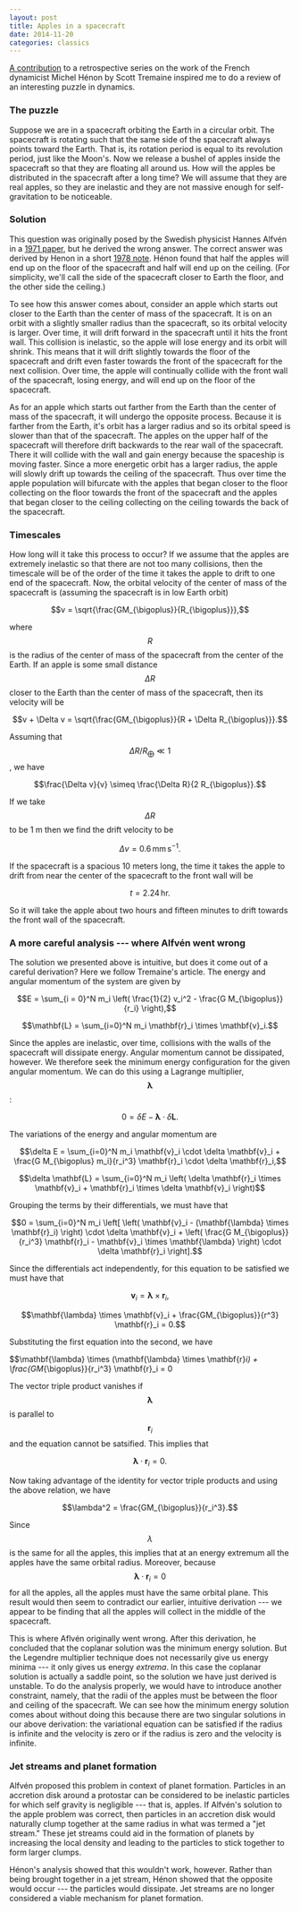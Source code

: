 ```yaml
---
layout: post
title: Apples in a spacecraft
date: 2014-11-20
categories: classics
---
```


[A contribution](http://arxiv.org/abs/1411.4938) to a retrospective series
on the work of the French dynamicist Michel Hénon by Scott Tremaine inspired
me to do a review of an interesting puzzle in dynamics.

### The puzzle

Suppose we are in a spacecraft orbiting the Earth in a circular orbit.  The
spacecraft is rotating such that the same side of the spacecraft always
points toward the Earth.  That is, its rotation period is equal to its
revolution period, just like the Moon's.  Now we release a bushel of apples
inside the spacecraft so that they are floating all around us.  How will the
apples be distributed in the spacecraft after a long time?  We will assume
that they are real apples, so they are inelastic and they are not massive
enough for self-gravitation to be noticeable.  

### Solution

This question was originally posed by the Swedish physicist Hannes Alfvén in
a [1971 paper](http://www.jstor.org/stable/1732245), but he derived the
wrong answer.  The correct answer was derived by Henon in a short [1978
note](http://www.jstor.org/stable/1745593).  Hénon found that half the
apples will end up on the floor of the spacecraft and half will end up on
the ceiling.  (For simplicity, we'll call the side of the spacecraft closer
to Earth the floor, and the other side the ceiling.)

To see how this answer comes about, consider an apple which starts out
closer to the Earth than the center of mass of the spacecraft.  It is on an
orbit with a slightly smaller radius than the spacecraft, so its orbital
velocity is larger.  Over time, it will drift forward in the spacecraft
until it hits the front wall.  This collision is inelastic, so the apple
will lose energy and its orbit will shrink.  This means that it will drift
slightly towards the floor of the spacecraft and drift even faster towards
the front of the spacecraft for the next collision.  Over time, the apple
will continually collide with the front wall of the spacecraft, losing
energy, and will end up on the floor of the spacecraft.

As for an apple which starts out farther from the Earth than the center of
mass of the spacecraft, it will undergo the opposite process.  Because it is
farther from the Earth, it's orbit has a larger radius and so its orbital
speed is slower than that of the spacecraft.  The apples on the upper half
of the spacecraft will therefore drift backwards to the rear wall of the
spacecraft.  There it will collide with the wall and gain energy because the
spaceship is moving faster.  Since a more energetic orbit has a larger
radius, the apple will slowly drift up towards the ceiling of the
spacecraft.  Thus over time the apple population will bifurcate with the
apples that began closer to the floor collecting on the floor towards the
front of the spacecraft and the apples that began closer to the ceiling
collecting on the ceiling towards the back of the spacecraft. 

### Timescales

How long will it take this process to occur?  If we assume that the apples
are extremely inelastic so that there are not too many collisions, then the
timescale will be of the order of the time it takes the apple to drift to
one end of the spacecraft.  Now, the orbital velocity of the center of
mass of the spacecraft is (assuming the spacecraft is in low Earth orbit)

$$v = \sqrt{\frac{GM_{\bigoplus}}{R_{\bigoplus}}},$$

where $$R$$ is the radius of the center of mass of the spacecraft from the
center of the Earth.  If an apple is some small distance $$\Delta R$$ closer
to the Earth than the center of mass of the spacecraft, then its velocity
will be

$$v + \Delta v = \sqrt{\frac{GM_{\bigoplus}}{R + \Delta R_{\bigoplus}}}.$$

Assuming that $$\Delta R / R_{\bigoplus} \ll 1$$, we have

$$\frac{\Delta v}{v} \simeq \frac{\Delta R}{2 R_{\bigoplus}}.$$

If we take $$\Delta R$$ to be 1 m then we find the drift velocity to be

$$\Delta v = 0.6 \, \textrm{mm} \, \textrm{s}^{-1}.$$

If the spacecraft is a spacious 10 meters long, the time it takes the apple
to drift from near the center of the spacecraft to the front wall will be 

$$t = 2.24 \, \textrm{hr}.$$

So it will take the apple about two hours and fifteen minutes to drift
towards the front wall of the spacecraft.

### A more careful analysis --- where Alfvén went wrong

The solution we presented above is intuitive, but does it come out of a
careful derivation?  Here we follow Tremaine's article.  The energy and
angular momentum of the system are given by

$$E = \sum_{i = 0}^N m_i \left( \frac{1}{2} v_i^2 - \frac{G
M_{\bigoplus}}{r_i} \right),$$

$$\mathbf{L} = \sum_{i=0}^N m_i \mathbf{r}_i \times \mathbf{v}_i.$$

Since the apples are inelastic, over time, collisions with the walls of the
spacecraft will dissipate energy.  Angular momentum cannot be dissipated,
however.  We therefore seek the minimum energy configuration for the given
angular momentum.  We can do this using a Lagrange multiplier,
$$\mathbf{\lambda}$$:

$$0 = \delta E - \mathbf{\lambda} \cdot \delta \mathbf{L}.$$

The variations of the energy and angular momentum are

$$\delta E = \sum_{i=0}^N m_i \mathbf{v}_i \cdot \delta \mathbf{v}_i +
\frac{G M_{\bigoplus} m_i}{r_i^3} \mathbf{r}_i \cdot \delta \mathbf{r}_i,$$

$$\delta \mathbf{L} = \sum_{i=0}^N m_i \left( \delta \mathbf{r}_i \times
\mathbf{v}_i + \mathbf{r}_i \times \delta \mathbf{v}_i \right)$$

Grouping the terms by their differentials, we must have that

$$0 = \sum_{i=0}^N m_i \left[ \left( \mathbf{v}_i - (\mathbf{\lambda} \times
\mathbf{r}_i) \right) \cdot \delta \mathbf{v}_i + \left( \frac{G
M_{\bigoplus}}{r_i^3} \mathbf{r}_i - \mathbf{v}_i \times \mathbf{\lambda}
\right) \cdot \delta \mathbf{r}_i \right].$$

Since the differentials act independently, for this equation to be
satisfied we must have that 

$$\mathbf{v}_i = \mathbf{\lambda} \times \mathbf{r}_i,$$

$$\mathbf{\lambda} \times \mathbf{v}_i + \frac{GM_{\bigoplus}}{r^3}
\mathbf{r}_i = 0.$$

Substituting the first equation into the second, we have

$$\mathbf{\lambda} \times (\mathbf{\lambda} \times \mathbf{r}_i) +
\frac{GM_{\bigoplus}}{r_i^3} \mathbf{r}_i = 0

The vector triple product vanishes if $$\mathbf{\lambda}$$ is parallel to
$$\mathbf{r}_i$$ and the equation cannot be satsified.  This implies that

$$\mathbf{\lambda} \cdot \mathbf{r}_i = 0.$$

Now taking advantage of the identity for vector triple products and using
the above relation, we have

$$\lambda^2 = \frac{GM_{\bigoplus}}{r_i^3}.$$

Since $$\lambda$$ is the same for all the apples, this implies that at an
energy extremum all the apples have the same orbital radius.  Moreover,
because $$\mathbf{\lambda} \cdot \mathbf{r}_i = 0$$ for all the apples, all
the apples must have the same orbital plane.  This result would then seem to
contradict our earlier, intuitive derivation ---  we appear to be finding
that all the apples will collect in the middle of the spacecraft.

This is where Aflvén originally went wrong.  After this derivation, he
concluded that the coplanar solution was the minimum energy solution.  But
the Legendre multiplier technique does not necessarily give us energy minima
--- it only gives us energy _extrema_.  In this case the coplanar solution
is actually a saddle point, so the solution we have just derived is
unstable.  To do the analysis properly, we would have to introduce another
constraint, namely, that the radii of the apples must be between the floor
and ceiling of the spacecraft.  We can see how the minimum energy solution
comes about without doing this because there are two singular solutions in
our above derivation: the variational equation can be satisfied if the
radius is infinite and the velocity is zero or if the radius is zero and the
velocity is infinite.  

### Jet streams and planet formation

Alfvén proposed this problem in context of planet formation.  Particles in
an accretion disk around a protostar can be considered to be inelastic
particles for which self gravity is negligible --- that is, apples.  If
Alfvén's solution to the apple problem was correct, then particles in an
accretion disk would naturally clump together at the same radius in what was
termed a "jet stream."  These jet streams could aid in the formation of
planets by increasing the local density and leading to the particles to
stick together to form larger clumps.

Hénon's analysis showed that this wouldn't work, however.  Rather than being
brought together in a jet stream, Hénon showed that the opposite would occur
--- the particles would dissipate.  Jet streams are no longer considered a
viable mechanism for planet formation.  
